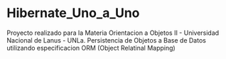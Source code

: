 # Hibernate_Uno_a_Uno
Proyecto realizado para la Materia Orientacion a Objetos II - Universidad Nacional de Lanus - UNLa.
Persistencia de Objetos a Base de Datos utilizando especificacion ORM (Object Relatinal Mapping)
